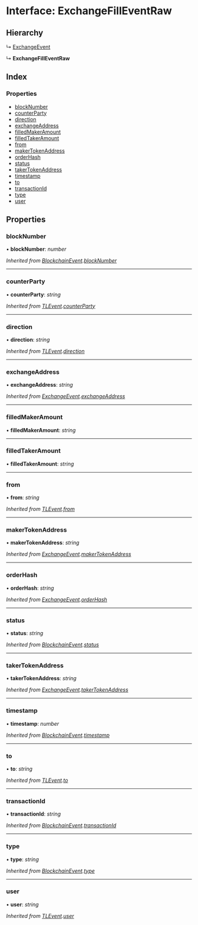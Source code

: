# Interface: ExchangeFillEventRaw

## Hierarchy

↳ [ExchangeEvent](_typings_.exchangeevent.md)

↳ **ExchangeFillEventRaw**

## Index

### Properties

- [blockNumber](_typings_.exchangefilleventraw.md#blocknumber)
- [counterParty](_typings_.exchangefilleventraw.md#counterparty)
- [direction](_typings_.exchangefilleventraw.md#direction)
- [exchangeAddress](_typings_.exchangefilleventraw.md#exchangeaddress)
- [filledMakerAmount](_typings_.exchangefilleventraw.md#filledmakeramount)
- [filledTakerAmount](_typings_.exchangefilleventraw.md#filledtakeramount)
- [from](_typings_.exchangefilleventraw.md#from)
- [makerTokenAddress](_typings_.exchangefilleventraw.md#makertokenaddress)
- [orderHash](_typings_.exchangefilleventraw.md#orderhash)
- [status](_typings_.exchangefilleventraw.md#status)
- [takerTokenAddress](_typings_.exchangefilleventraw.md#takertokenaddress)
- [timestamp](_typings_.exchangefilleventraw.md#timestamp)
- [to](_typings_.exchangefilleventraw.md#to)
- [transactionId](_typings_.exchangefilleventraw.md#transactionid)
- [type](_typings_.exchangefilleventraw.md#type)
- [user](_typings_.exchangefilleventraw.md#user)

## Properties

### blockNumber

• **blockNumber**: _number_

_Inherited from [BlockchainEvent](_typings_.blockchainevent.md).[blockNumber](_typings_.blockchainevent.md#blocknumber)_

---

### counterParty

• **counterParty**: _string_

_Inherited from [TLEvent](_typings_.tlevent.md).[counterParty](_typings_.tlevent.md#counterparty)_

---

### direction

• **direction**: _string_

_Inherited from [TLEvent](_typings_.tlevent.md).[direction](_typings_.tlevent.md#direction)_

---

### exchangeAddress

• **exchangeAddress**: _string_

_Inherited from [ExchangeEvent](_typings_.exchangeevent.md).[exchangeAddress](_typings_.exchangeevent.md#exchangeaddress)_

---

### filledMakerAmount

• **filledMakerAmount**: _string_

---

### filledTakerAmount

• **filledTakerAmount**: _string_

---

### from

• **from**: _string_

_Inherited from [TLEvent](_typings_.tlevent.md).[from](_typings_.tlevent.md#from)_

---

### makerTokenAddress

• **makerTokenAddress**: _string_

_Inherited from [ExchangeEvent](_typings_.exchangeevent.md).[makerTokenAddress](_typings_.exchangeevent.md#makertokenaddress)_

---

### orderHash

• **orderHash**: _string_

_Inherited from [ExchangeEvent](_typings_.exchangeevent.md).[orderHash](_typings_.exchangeevent.md#orderhash)_

---

### status

• **status**: _string_

_Inherited from [BlockchainEvent](_typings_.blockchainevent.md).[status](_typings_.blockchainevent.md#status)_

---

### takerTokenAddress

• **takerTokenAddress**: _string_

_Inherited from [ExchangeEvent](_typings_.exchangeevent.md).[takerTokenAddress](_typings_.exchangeevent.md#takertokenaddress)_

---

### timestamp

• **timestamp**: _number_

_Inherited from [BlockchainEvent](_typings_.blockchainevent.md).[timestamp](_typings_.blockchainevent.md#timestamp)_

---

### to

• **to**: _string_

_Inherited from [TLEvent](_typings_.tlevent.md).[to](_typings_.tlevent.md#to)_

---

### transactionId

• **transactionId**: _string_

_Inherited from [BlockchainEvent](_typings_.blockchainevent.md).[transactionId](_typings_.blockchainevent.md#transactionid)_

---

### type

• **type**: _string_

_Inherited from [BlockchainEvent](_typings_.blockchainevent.md).[type](_typings_.blockchainevent.md#type)_

---

### user

• **user**: _string_

_Inherited from [TLEvent](_typings_.tlevent.md).[user](_typings_.tlevent.md#user)_
